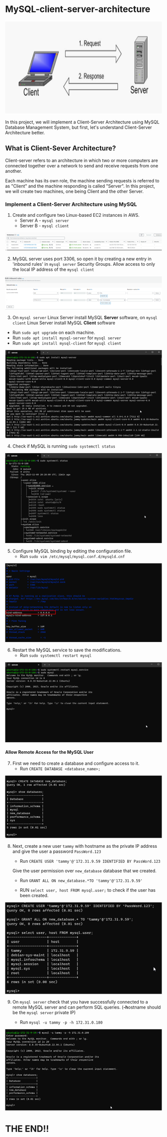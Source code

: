 # MySQL-client-server-architecture


<img src='images/MySQL-Client-Requests.png' width='950' height='300'>


In this project, we will implement a Client-Server Architecture using MySQL Database Management System, but first, let's understand Client-Server Architecture better.

## What is Client-Sever Architecture?

Client-server refers to an architecture in which two or more computers are connected together over a network to send and receive requests from one another.

Each machine has its own role, the machine sending requests is referred to as "Client" and the machine responding is called "Server". In this project, we will create two machines, one being Client and the other Server.


### Implement a Client-Server Architecture using MySQL


1. Create and configure two Linux-based EC2 instances in AWS.
   - Server A - `mysql server`
   - Server B - `mysql client`

   
![images](images/Screenshot_1.png)

2. MySQL server uses port 3306, so open it by creating a new entry in 'inbound rules' in `mysql server` Security Groups. Allow access to only the local IP address of the `mysql client`

![images](images/Screenshot_2.png)

3. On `mysql server` Linux Server install MySQL **Server** software, on `mysql client` Linux Server install MySQL **Client** software


  - Run `sudo apt upgrade` on each machine.
  - Run `sudo apt install mysql-server` for `mysql server`
  - Run `sudo apt install mysql-client` for `mysql client`

![images](images/Screenshot_3.png)

4. Check if MySQL is running `sudo systemctl status`


![images](images/Screenshot_4.png)

5. Configure MySQL binding by editing the configuration file.
   - Run `sudo vim /etc/mysql/mysql.conf.d/mysqld.cnf`


![images](images/Screenshot_5.png)

6. Restart the MySQL service to save the modifications.
   - Run `sudo systemctl restart mysql`


![images](images/Screenshot_6.png)


#### Allow Remote Access for the MySQL User

7. First we need to create a database and configure access to it.
   - Run `CREATE DATABASE <database_name>;`


![images](images/Screenshot_9.png)

8. Next, create a new user `tammy` with hostname as the private IP address and give the user a password `PassWord.123`

   - Run `CREATE USER 'tammy'@'172.31.9.59 IDENTIFIED BY PassWord.123` 

   Give the user permission over `new_database` database that we created.
   - Run `GRANT ALL ON new_database.*TO 'tammy'@'172.31.9.59'`

   - RUN `select user, host FROM mysql.user;` to check if the user has been created.
    


![images](images/Screenshot_7.png)

9. On `mysql server` check that you have successfully connected to a remote MySQL server and can perform SQL queries. (**-h**ostname should be the `mysql server` private IP)

   - Run `mysql -u tammy -p -h 172.31.0.180`


![images](images/Screenshot_8.png)

# THE END!!


